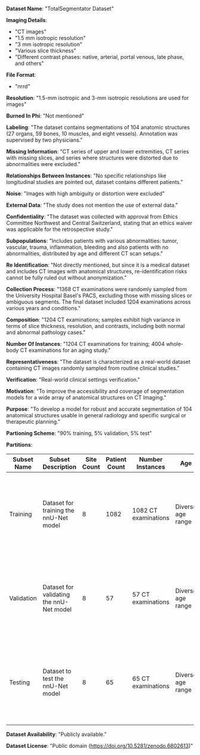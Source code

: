 **Dataset Name**: "TotalSegmentator Dataset"

**Imaging Details**:

  - "CT images"
  - "1.5 mm isotropic resolution"
  - "3 mm isotropic resolution"
  - "Various slice thickness"
  - "Different contrast phases: native, arterial, portal venous, late phase, and others"

**File Format**:

  - "nrrd"

**Resolution**: "1.5-mm isotropic and 3-mm isotropic resolutions are used for images"

**Burned In Phi**: "Not mentioned"

**Labeling**: "The dataset contains segmentations of 104 anatomic structures (27 organs, 59 bones, 10 muscles, and eight vessels). Annotation was supervised by two physicians."

**Missing Information**: "CT series of upper and lower extremities, CT series with missing slices, and series where structures were distorted due to abnormalities were excluded."

**Relationships Between Instances**: "No specific relationships like longitudinal studies are pointed out, dataset contains different patients."

**Noise**: "Images with high ambiguity or distortion were excluded"

**External Data**: "The study does not mention the use of external data."

**Confidentiality**: "The dataset was collected with approval from Ethics Committee Northwest and Central Switzerland, stating that an ethics waiver was applicable for the retrospective study."

**Subpopulations**: "Includes patients with various abnormalities: tumor, vascular, trauma, inflammation, bleeding and also patients with no abnormalities, distributed by age and different CT scan setups."

**Re Identification**: "Not directly mentioned, but since it is a medical dataset and includes CT images with anatomical structures, re-identification risks cannot be fully ruled out without anonymization."

**Collection Process**: "1368 CT examinations were randomly sampled from the University Hospital Basel's PACS, excluding those with missing slices or ambiguous segments. The final dataset included 1204 examinations across various years and conditions."

**Composition**: "1204 CT examinations; samples exhibit high variance in terms of slice thickness, resolution, and contrasts, including both normal and abnormal pathology cases."

**Number Of Instances**: "1204 CT examinations for training; 4004 whole-body CT examinations for an aging study."

**Representativeness**: "The dataset is characterized as a real-world dataset containing CT images randomly sampled from routine clinical studies."

**Verification**: "Real-world clinical settings verification."

**Motivation**: "To improve the accessibility and coverage of segmentation models for a wide array of anatomical structures on CT Imaging."

**Purpose**: "To develop a model for robust and accurate segmentation of 104 anatomical structures usable in general radiology and specific surgical or therapeutic planning."

**Partioning Scheme**: "90% training, 5% validation, 5% test"

**Partitions**:

| Subset Name | Subset Description | Site Count | Patient Count | Number Instances | Age | Sex | Demographic | Criterion |
| --- | --- | --- | --- | --- | --- | --- | --- | --- |
| Training | Dataset for training the nnU-Net model | 8 | 1082 | 1082 CT examinations | Diverse age range | Includes both male and female | Not explicitly detailed, includes multiple abnormality types | Includes 104 segmented anatomical structures, excluding ambiguous and distorted CT instances |
| Validation | Dataset for validating the nnU-Net model | 8 | 57 | 57 CT examinations | Diverse age range | Includes both male and female | Not explicitly detailed, includes multiple abnormality types | Includes 104 segmented anatomical structures, excluding ambiguous and distorted CT instances |
| Testing | Dataset to test the nnU-Net model | 8 | 65 | 65 CT examinations | Diverse age range | Includes both male and female | Not explicitly detailed, includes multiple abnormality types | Includes 104 segmented anatomical structures, excluding ambiguous and distorted CT instances |


**Dataset Availability**: "Publicly available."

**Dataset License**: "Public domain (https://doi.org/10.5281/zenodo.6802613)"

